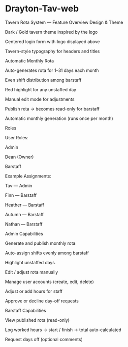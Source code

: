 # Drayton-Tav-web
Tavern Rota System — Feature Overview
Design & Theme

Dark / Gold tavern theme inspired by the logo

Centered login form with logo displayed above

Tavern-style typography for headers and titles

Automatic Monthly Rota

Auto-generates rota for 1–31 days each month

Even shift distribution among barstaff

Red highlight for any unstaffed day

Manual edit mode for adjustments

Publish rota → becomes read-only for barstaff

Automatic monthly generation (runs once per month)

Roles

User Roles:

Admin

Dean (Owner)

Barstaff

Example Assignments:

Tav — Admin

Finn — Barstaff

Heather — Barstaff

Autumn — Barstaff

Nathan — Barstaff

Admin Capabilities

Generate and publish monthly rota

Auto-assign shifts evenly among barstaff

Highlight unstaffed days

Edit / adjust rota manually

Manage user accounts (create, edit, delete)

Adjust or add hours for staff

Approve or decline day-off requests

Barstaff Capabilities

View published rota (read-only)

Log worked hours → start / finish → total auto-calculated

Request days off (optional comments)
